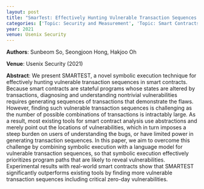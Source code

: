 ```yaml
---
layout: post
title: "SmarTest: Effectively Hunting Vulnerable Transaction Sequences in Smart Contracts through Language Model-Guided Symbolic Execution"
categories: ['Topic: Security and Measurement', 'Topic: Smart Contracts', '2021', 'Venue: Usenix Security']
year: 2021
venue: Usenix Security
---
```

**Authors**: Sunbeom So, Seongjoon Hong, Hakjoo Oh

**Venue**: Usenix Security (2021)

**Abstract**: We present SMARTEST, a novel symbolic execution technique for effectively hunting vulnerable transaction sequences in smart contracts. Because smart contracts are stateful programs whose states are altered by transactions, diagnosing and understanding nontrivial vulnerabilities requires generating sequences of transactions that demonstrate the flaws. However, finding such vulnerable transaction sequences is challenging as the number of possible combinations of transactions is intractably large. As a result, most existing tools for smart contract analysis use abstractions and merely point out the locations of vulnerabilities, which in turn imposes a steep burden on users of understanding the bugs, or have limited power in generating transaction sequences. In this paper, we aim to overcome this challenge by combining symbolic execution with a language model for vulnerable transaction sequences, so that symbolic execution effectively prioritizes program paths that are likely to reveal vulnerabilities. Experimental results with real-world smart contracts show that SMARTEST significantly outperforms existing tools by finding more vulnerable transaction sequences including critical zero-day vulnerabilities.
